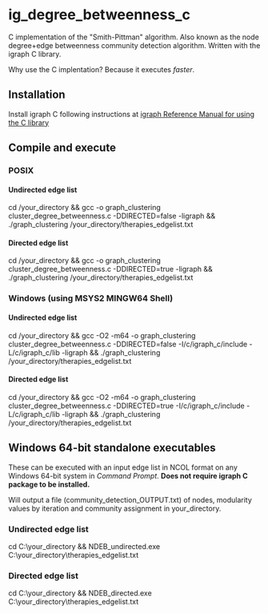 # ig_degree_betweenness_c
C implementation of the "Smith-Pittman" algorithm. Also known as the node degree+edge betweenness community detection algorithm. Written with the igraph C library. 

Why use the C implentation? Because it executes *faster*.

## Installation
Install igraph C following instructions at [igraph Reference Manual for using the C library](https://igraph.org/c/html/0.10.16/igraph-Installation.html)

## Compile and execute
### POSIX
#### Undirected edge list
cd /your_directory && gcc -o graph_clustering cluster_degree_betweenness.c -DDIRECTED=false -ligraph && ./graph_clustering /your_directory/therapies_edgelist.txt

#### Directed edge list
cd /your_directory && gcc -o graph_clustering cluster_degree_betweenness.c -DDIRECTED=true -ligraph && ./graph_clustering /your_directory/therapies_edgelist.txt

### Windows (using MSYS2 MINGW64 Shell)
#### Undirected edge list
cd /your_directory && gcc -O2 -m64 -o graph_clustering cluster_degree_betweenness.c -DDIRECTED=false -I/c/igraph_c/include -L/c/igraph_c/lib -ligraph && ./graph_clustering /your_directory/therapies_edgelist.txt

#### Directed edge list
cd /your_directory && gcc -O2 -m64 -o graph_clustering cluster_degree_betweenness.c -DDIRECTED=true -I/c/igraph_c/include -L/c/igraph_c/lib -ligraph && ./graph_clustering /your_directory/therapies_edgelist.txt

## Windows 64-bit standalone executables
These can be executed with an input edge list in NCOL format on any Windows 64-bit system in *Command Prompt*. **Does not require igraph C package to be installed.**

Will output a file (community_detection_OUTPUT.txt) of nodes, modularity values by iteration and community assignment in your_directory.

### Undirected edge list
cd C:\your_directory && NDEB_undirected.exe C:\your_directory\therapies_edgelist.txt

### Directed edge list
cd C:\your_directory && NDEB_directed.exe C:\your_directory\therapies_edgelist.txt

